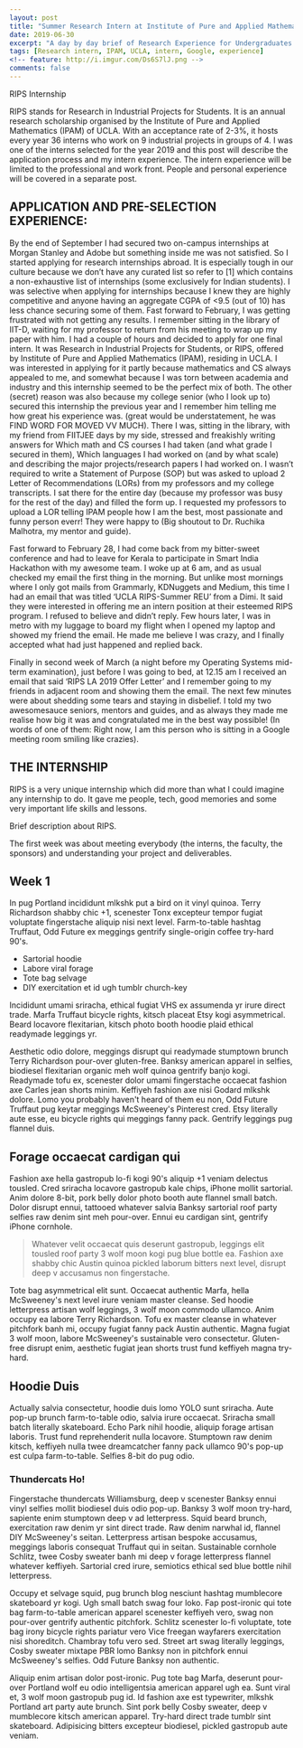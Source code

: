 ```yaml
---
layout: post
title: "Summer Research Intern at Institute of Pure and Applied Mathematics, UCLA"
date: 2019-06-30
excerpt: "A day by day brief of Research Experience for Undergraduates (REU) as a RIPS Scholar under IPAM, UCLA and Google, LA for the summers of 2019."
tags: [Research intern, IPAM, UCLA, intern, Google, experience]
<!-- feature: http://i.imgur.com/Ds6S7lJ.png -->
comments: false
---
```


RIPS Internship

RIPS stands for Research in Industrial Projects for Students. It is an annual research scholarship organised by the Institute of Pure and Applied Mathematics (IPAM) of UCLA. With an acceptance rate of 2-3%, it hosts every year 36 interns who work on 9 industrial projects in groups of 4. I was one of the interns selected for the year 2019 and this post will describe the application process and my intern experience. The intern experience will be limited to the professional and work front. People and personal experience will be covered in a separate post.


## APPLICATION AND PRE-SELECTION EXPERIENCE:

By the end of September I had secured two on-campus internships at Morgan Stanley and Adobe but something inside me was not satisfied. So I started applying for research internships abroad. It is especially tough in our culture because we don’t have any curated list so refer to [1] which contains a non-exhaustive list of internships (some exclusively for Indian students). I was selective when applying for internships because I knew they are highly competitive and anyone having an aggregate CGPA of <9.5 (out of 10) has less chance securing some of them. Fast forward to February, I was getting frustrated with not getting any results. I remember sitting in the library of IIT-D, waiting for my professor to return from his meeting to wrap up my paper with him. I had a couple of hours and decided to apply for one final intern. It was Research in Industrial Projects for Students, or RIPS, offered by Institute of Pure and Applied Mathematics (IPAM), residing in UCLA. I was interested in applying for it partly because mathematics and CS always appealed to me, and somewhat because I was torn between academia and industry and this internship seemed to be the perfect mix of both. The other (secret) reason was also because my college senior (who I look up to) secured this internship the previous year and I remember him telling me how great his experience was. (great would be understatement, he was FIND WORD FOR MOVED VV MUCH). There I was, sitting in the library, with my friend from FIITJEE days by my side, stressed and freakishly writing answers for Which math and CS courses I had taken (and what grade I secured in them), Which languages I had worked on (and by what scale) and describing the major projects/research papers I had worked on. I wasn’t required to write a Statement of Purpose (SOP) but was asked to upload 2 Letter of Recommendations (LORs) from my professors and my college transcripts. I sat there for the entire day (because my professor was busy for the rest of the day) and filled the form up. I requested my professors to upload a LOR telling IPAM people how I am the best, most passionate and funny person everr! They were happy to (Big shoutout to Dr. Ruchika Malhotra, my mentor and guide). 

Fast forward to February 28, I had come back from my bitter-sweet conference and had to leave for Kerala to participate in Smart India Hackathon with my awesome team. I woke up at 6 am, and as usual checked my email the first thing in the morning. But unlike most mornings where I only got mails from Grammarly, KDNuggets and Medium, this time I had an email that was titled ‘UCLA RIPS-Summer REU’ from a Dimi. It said they were interested in offering me an intern position at their esteemed RIPS program. I refused to believe and didn’t reply. Few hours later, I was in metro with my luggage to board my flight when I opened my laptop and showed my friend the email. He made me believe I was crazy, and I finally accepted what had just happened and replied back.

Finally in second week of March (a night before my Operating Systems mid-term examination), just before I was going to bed, at 12.15 am I received an email that said ‘RIPS LA 2019 Offer Letter’ and I remember going to my friends in adjacent room and showing them the email. The next few minutes were about shedding some tears and staying in disbelief. I told my two awesomesauce seniors, mentors and guides, and as always they made me realise how big it was and congratulated me in the best way possible! (In words of one of them: Right now, I am this person who is sitting in a Google meeting room smiling like crazies). 

## THE INTERNSHIP

RIPS is a very unique internship which did more than what I could imagine any internship to do. It gave me people, tech, good memories and some very important life skills and lessons. 

Brief description about RIPS.

The first week was about meeting everybody (the interns, the faculty, the sponsors) and understanding your project and deliverables. 



<!-- The industrial projects are sponsored by companies by Google, GumGum, Alibaba, Amazon, US Air Force etc. to name a few. * They are subject to change each year.  -->



## Week 1


In pug Portland incididunt mlkshk put a bird on it vinyl quinoa. Terry Richardson shabby chic +1, scenester Tonx excepteur tempor fugiat voluptate fingerstache aliquip nisi next level. Farm-to-table hashtag Truffaut, Odd Future ex meggings gentrify single-origin coffee try-hard 90's.

* Sartorial hoodie
* Labore viral forage
* Tote bag selvage
* DIY exercitation et id ugh tumblr church-key

Incididunt umami sriracha, ethical fugiat VHS ex assumenda yr irure direct trade. Marfa Truffaut bicycle rights, kitsch placeat Etsy kogi asymmetrical. Beard locavore flexitarian, kitsch photo booth hoodie plaid ethical readymade leggings yr.

Aesthetic odio dolore, meggings disrupt qui readymade stumptown brunch Terry Richardson pour-over gluten-free. Banksy american apparel in selfies, biodiesel flexitarian organic meh wolf quinoa gentrify banjo kogi. Readymade tofu ex, scenester dolor umami fingerstache occaecat fashion axe Carles jean shorts minim. Keffiyeh fashion axe nisi Godard mlkshk dolore. Lomo you probably haven't heard of them eu non, Odd Future Truffaut pug keytar meggings McSweeney's Pinterest cred. Etsy literally aute esse, eu bicycle rights qui meggings fanny pack. Gentrify leggings pug flannel duis.

## Forage occaecat cardigan qui

Fashion axe hella gastropub lo-fi kogi 90's aliquip +1 veniam delectus tousled. Cred sriracha locavore gastropub kale chips, iPhone mollit sartorial. Anim dolore 8-bit, pork belly dolor photo booth aute flannel small batch. Dolor disrupt ennui, tattooed whatever salvia Banksy sartorial roof party selfies raw denim sint meh pour-over. Ennui eu cardigan sint, gentrify iPhone cornhole.

> Whatever velit occaecat quis deserunt gastropub, leggings elit tousled roof party 3 wolf moon kogi pug blue bottle ea. Fashion axe shabby chic Austin quinoa pickled laborum bitters next level, disrupt deep v accusamus non fingerstache.

Tote bag asymmetrical elit sunt. Occaecat authentic Marfa, hella McSweeney's next level irure veniam master cleanse. Sed hoodie letterpress artisan wolf leggings, 3 wolf moon commodo ullamco. Anim occupy ea labore Terry Richardson. Tofu ex master cleanse in whatever pitchfork banh mi, occupy fugiat fanny pack Austin authentic. Magna fugiat 3 wolf moon, labore McSweeney's sustainable vero consectetur. Gluten-free disrupt enim, aesthetic fugiat jean shorts trust fund keffiyeh magna try-hard.

## Hoodie Duis

Actually salvia consectetur, hoodie duis lomo YOLO sunt sriracha. Aute pop-up brunch farm-to-table odio, salvia irure occaecat. Sriracha small batch literally skateboard. Echo Park nihil hoodie, aliquip forage artisan laboris. Trust fund reprehenderit nulla locavore. Stumptown raw denim kitsch, keffiyeh nulla twee dreamcatcher fanny pack ullamco 90's pop-up est culpa farm-to-table. Selfies 8-bit do pug odio.

### Thundercats Ho!

Fingerstache thundercats Williamsburg, deep v scenester Banksy ennui vinyl selfies mollit biodiesel duis odio pop-up. Banksy 3 wolf moon try-hard, sapiente enim stumptown deep v ad letterpress. Squid beard brunch, exercitation raw denim yr sint direct trade. Raw denim narwhal id, flannel DIY McSweeney's seitan. Letterpress artisan bespoke accusamus, meggings laboris consequat Truffaut qui in seitan. Sustainable cornhole Schlitz, twee Cosby sweater banh mi deep v forage letterpress flannel whatever keffiyeh. Sartorial cred irure, semiotics ethical sed blue bottle nihil letterpress.

Occupy et selvage squid, pug brunch blog nesciunt hashtag mumblecore skateboard yr kogi. Ugh small batch swag four loko. Fap post-ironic qui tote bag farm-to-table american apparel scenester keffiyeh vero, swag non pour-over gentrify authentic pitchfork. Schlitz scenester lo-fi voluptate, tote bag irony bicycle rights pariatur vero Vice freegan wayfarers exercitation nisi shoreditch. Chambray tofu vero sed. Street art swag literally leggings, Cosby sweater mixtape PBR lomo Banksy non in pitchfork ennui McSweeney's selfies. Odd Future Banksy non authentic.

Aliquip enim artisan dolor post-ironic. Pug tote bag Marfa, deserunt pour-over Portland wolf eu odio intelligentsia american apparel ugh ea. Sunt viral et, 3 wolf moon gastropub pug id. Id fashion axe est typewriter, mlkshk Portland art party aute brunch. Sint pork belly Cosby sweater, deep v mumblecore kitsch american apparel. Try-hard direct trade tumblr sint skateboard. Adipisicing bitters excepteur biodiesel, pickled gastropub aute veniam.
